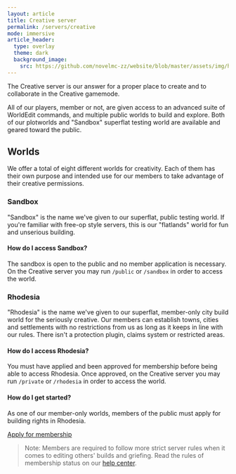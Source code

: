 ```yaml
---
layout: article
title: Creative server
permalink: /servers/creative
mode: immersive
article_header:
  type: overlay
  theme: dark
  background_image:
    src: https://github.com/novelmc-zz/website/blob/master/assets/img/hero/4R2kvopvIy.png?raw=true
---
```


The Creative server is our answer for a proper place to create and to collaborate in the Creative gamemode.

All of our players, member or not, are given access to an advanced suite of WorldEdit commands, and multiple public worlds to build and explore. Both of our plotworlds and "Sandbox" superflat testing world are available and geared toward the public.

## Worlds
We offer a total of eight different worlds for creativity. Each of them has their own purpose and intended use for our members to take advantage of their creative permissions.

### Sandbox
"Sandbox" is the name we've given to our superflat, public testing world. If you're familiar with free-op style servers, this is our "flatlands" world for fun and unserious building.

#### How do I access Sandbox?
The sandbox is open to the public and no member application is necessary. On the Creative server you may run `/public` or `/sandbox` in order to access the world.

### Rhodesia
"Rhodesia" is the name we've given to our superflat, member-only city build world for the seriously creative. Our members can establish towns, cities and settlements with no restrictions from us as long as it keeps in line with our rules. There isn't a protection plugin, claims system or restricted areas.

#### How do I access Rhodesia?
You must have applied and been approved for membership before being able to access Rhodesia. Once approved, on the Creative server you may run `/private` or `/rhodesia` in order to access the world.

#### How do I get started?
As one of our member-only worlds, members of the public must apply for building rights in Rhodesia.

<a class="button button--secondary button--rounded button--lg" href="{{ site.baseurl}}/#/">Apply for membership</a>

> Note: Members are required to follow more strict server rules when it comes to editing others' builds and griefing. Read the rules of membership status on our [help center](../hc).
